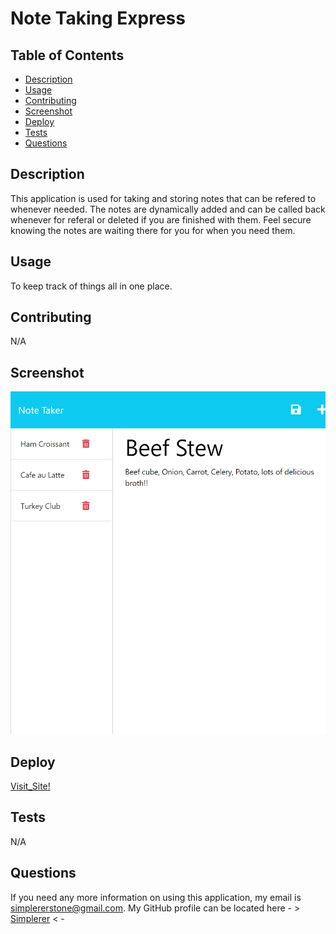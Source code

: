 # Note Taking Express
    
  ## Table of Contents
  - [Description](#description)
  - [Usage](#usage)
  - [Contributing](#contributing)
  - [Screenshot](#screenshot)
  - [Deploy](#deploy)
  - [Tests](#tests)
  - [Questions](#questions)
    
  ## Description
  This application is used for taking and storing notes that can be refered to whenever needed. The notes are dynamically added and can be called back whenever for referal or deleted if you are finished with them. Feel secure knowing the notes are waiting there for you for when you need them.
    
  ## Usage
  To keep track of things all in one place. 
    
  ## Contributing
  N/A

  ## Screenshot

  ![Working](./Assets/Taking%20Notes.png)

  ## Deploy

  [Visit_Site!]()
    
  ## Tests
  N/A
    
  ## Questions
  If you need any more information on using this application, my email is simplererstone@gmail.com.
  My GitHub profile can be located here - >  [Simplerer](https://github.com/Simplerer)  < -